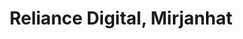 ---
title: "Reliance Digital, Mirjanhat"
url: /bhagalpur/reliance-digital-mirjanhat/
shop: electronics
---